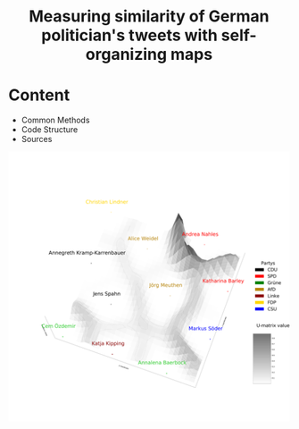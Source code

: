 # <p align='center'>Measuring similarity of German politician's tweets with self-organizing maps</p>

# Content
* Common Methods
* Code Structure
* Sources

<p align="center">
<img src="https://github.com/clarahoffmann/SOM/blob/master/postmodel3d.pdf" alt='Convergence of Numerical Differentiation Methods'/>
</p>

